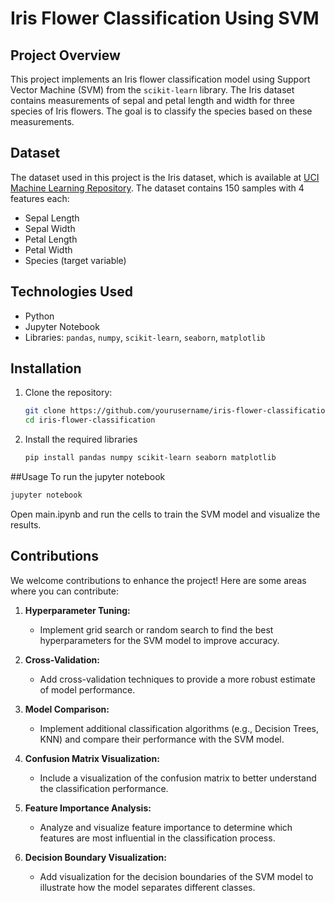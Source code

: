 # Iris Flower Classification Using SVM

## Project Overview
This project implements an Iris flower classification model using Support Vector Machine (SVM) from the `scikit-learn` library. The Iris dataset contains measurements of sepal and petal length and width for three species of Iris flowers. The goal is to classify the species based on these measurements.

## Dataset
The dataset used in this project is the Iris dataset, which is available at [UCI Machine Learning Repository](https://archive.ics.uci.edu/ml/machine-learning-databases/iris/iris.data). The dataset contains 150 samples with 4 features each:

- Sepal Length
- Sepal Width
- Petal Length
- Petal Width
- Species (target variable)

## Technologies Used
- Python
- Jupyter Notebook
- Libraries: `pandas`, `numpy`, `scikit-learn`, `seaborn`, `matplotlib`

## Installation
1. Clone the repository:
   ```bash
   git clone https://github.com/yourusername/iris-flower-classification.git
   cd iris-flower-classification
   ```
2. Install the required libraries
   ```bash
   pip install pandas numpy scikit-learn seaborn matplotlib
   ```
   
##Usage
To run the jupyter notebook
```bash
jupyter notebook
```
Open main.ipynb and run the cells to train the SVM model and visualize the results.

## Contributions
We welcome contributions to enhance the project! Here are some areas where you can contribute:

1. **Hyperparameter Tuning:**
   - Implement grid search or random search to find the best hyperparameters for the SVM model to improve accuracy.

2. **Cross-Validation:**
   - Add cross-validation techniques to provide a more robust estimate of model performance.

3. **Model Comparison:**
   - Implement additional classification algorithms (e.g., Decision Trees, KNN) and compare their performance with the SVM model.

4. **Confusion Matrix Visualization:**
   - Include a visualization of the confusion matrix to better understand the classification performance.

5. **Feature Importance Analysis:**
   - Analyze and visualize feature importance to determine which features are most influential in the classification process.

6. **Decision Boundary Visualization:**
   - Add visualization for the decision boundaries of the SVM model to illustrate how the model separates different classes.
